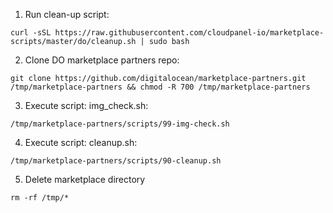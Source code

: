 1. Run clean-up script:

```
curl -sSL https://raw.githubusercontent.com/cloudpanel-io/marketplace-scripts/master/do/cleanup.sh | sudo bash
```

2. Clone DO marketplace partners repo:

```
git clone https://github.com/digitalocean/marketplace-partners.git /tmp/marketplace-partners && chmod -R 700 /tmp/marketplace-partners
```

3. Execute script: img_check.sh:

```
/tmp/marketplace-partners/scripts/99-img-check.sh
```

4. Execute script: cleanup.sh:

```
/tmp/marketplace-partners/scripts/90-cleanup.sh
```

5. Delete marketplace directory

```
rm -rf /tmp/*
```